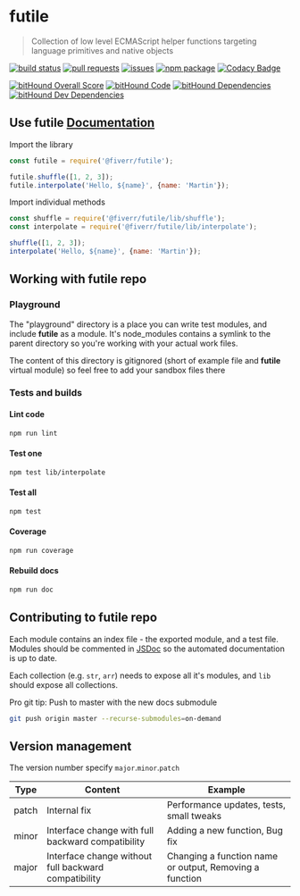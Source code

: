 # futile
> Collection of low level ECMAScript helper functions targeting language primitives and native objects


[![build status](https://circleci.com/gh/fiverr/futile.svg?style=shield)](https://circleci.com/gh/fiverr/futile)
[![pull requests](https://img.shields.io/github/issues-pr/fiverr/futile.svg)](https://github.com/fiverr/futile/pulls)
[![issues](https://img.shields.io/github/issues/fiverr/futile.svg)](https://github.com/fiverr/futile/issues)
[![npm package](https://badge.fury.io/js/%40fiverr%2Ffutile.svg)](https://www.npmjs.com/package/@fiverr/futile)
[![Codacy Badge](https://api.codacy.com/project/badge/Grade/8d8a0b4da74f4b4ba30a356a4e2094e3)](https://www.codacy.com/app/omrilotan/futile)

[![bitHound Overall Score](https://www.bithound.io/github/fiverr/futile/badges/score.svg)](https://www.bithound.io/github/fiverr/futile)
[![bitHound Code](https://www.bithound.io/github/fiverr/futile/badges/code.svg)](https://www.bithound.io/github/fiverr/futile)
[![bitHound Dependencies](https://www.bithound.io/github/fiverr/futile/badges/dependencies.svg)](https://www.bithound.io/github/fiverr/futile/master/dependencies/npm)
[![bitHound Dev Dependencies](https://www.bithound.io/github/fiverr/futile/badges/devDependencies.svg)](https://www.bithound.io/github/fiverr/futile/master/dependencies/npm)

## Use futile [Documentation](https://fiverr.github.io/futile/)

Import the library
```javascript
const futile = require('@fiverr/futile');

futile.shuffle([1, 2, 3]);
futile.interpolate('Hello, ${name}', {name: 'Martin'});
```

Import individual methods
```javascript
const shuffle = require('@fiverr/futile/lib/shuffle');
const interpolate = require('@fiverr/futile/lib/interpolate');

shuffle([1, 2, 3]);
interpolate('Hello, ${name}', {name: 'Martin'});
```

## Working with __futile__ repo

### Playground
The "playground" directory is a place you can write test modules, and include __futile__ as a module.
It's node_modules contains a symlink to the parent directory so you're working with your actual work files.

The content of this directory is gitignored (short of example file and __futile__ virtual module) so feel free to add your sandbox files there

### Tests and builds

#### Lint code
```sh
npm run lint
```

#### Test one
```sh
npm test lib/interpolate
```

#### Test all
```sh
npm test
```

#### Coverage
```sh
npm run coverage
```

#### Rebuild docs
```sh
npm run doc
```
## Contributing to __futile__ repo
Each module contains an index file - the exported module, and a test file.
Modules should be commented in [JSDoc](http://usejsdoc.org/) so the automated documentation is up to date.

Each collection (e.g. `str`, `arr`) needs to expose all it's modules, and `lib` should expose all collections.

Pro git tip: Push to master with the new docs submodule
```sh
git push origin master --recurse-submodules=on-demand
```

## Version management
The version number specify `major`.`minor`.`patch`

Type | Content | Example
---- | ------- | -----------
patch | Internal fix | Performance updates, tests, small tweaks
minor | Interface change with full backward compatibility | Adding a new function, Bug fix
major | Interface change without full backward compatibility | Changing a function name or output, Removing a function
